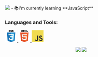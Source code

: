 <img width="70%" src="https://media2.giphy.com/media/LmNwrBhejkK9EFP504/giphy.gif?cid=ecf05e47lrujxse7ltuqektzbxyme6r2zv420p0z26gjjfr4&rid=giphy.gif">
- 📚I'm currently learning **JavaScript**
<h3 align="left">Languages and Tools:</h3>
<p align="left"> <a href="https://www.w3schools.com/css/" target="_blank"> <img src="https://raw.githubusercontent.com/devicons/devicon/master/icons/css3/css3-original-wordmark.svg" alt="css3" width="40" height="40"/> </a>  <a href="https://www.w3.org/html/" target="_blank"> <img src="https://raw.githubusercontent.com/devicons/devicon/master/icons/html5/html5-original-wordmark.svg" alt="html5" width="40" height="40"/> </a> <a href="https://developer.mozilla.org/en-US/docs/Web/JavaScript" target="_blank"> <img src="https://raw.githubusercontent.com/devicons/devicon/master/icons/javascript/javascript-original.svg" alt="javascript" width="40" height="40"/> </a> </p>
<p align="center">
   <img src="https://github-readme-stats.vercel.app/api/top-langs/?username=ExGiX&layout=compact" height="165px" >
   <img src="https://github-readme-stats.vercel.app/api?username=ExGiX&count_private=true&show_icons=true" height="165px" >
</p>
